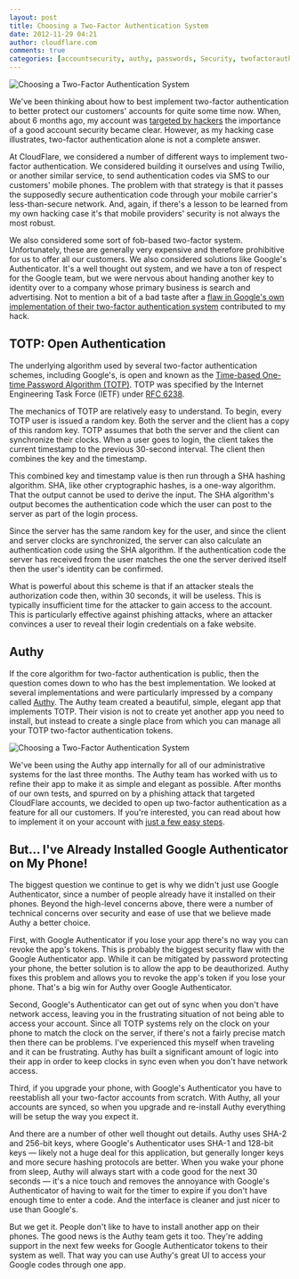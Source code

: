 ```yaml
---
layout: post
title: Choosing a Two-Factor Authentication System
date: 2012-11-29 04:21
author: cloudflare.com
comments: true
categories: [accountsecurity, authy, passwords, Security, twofactorauthentication]
---
```

<p><img alt="Choosing a Two-Factor Authentication
System" src="/static/images/two-factor-token.jpg.scaled500.jpg" title="Choosing a Two-Factor Authentication System" /></p>
<p>We've been thinking about how to best implement two-factor
authentication to better protect our customers' accounts for quite some
time now. When, about 6 months ago, my account was <a href="http://blog.cloudflare.com/post-mortem-todays-attack-apparent-google-app">targeted by
hackers</a> the
importance of a good account security became clear. However, as my
hacking case illustrates, two-factor authentication alone is not a
complete answer.</p>
<p>At CloudFlare, we considered a number of different ways to implement
two-factor authentication. We considered building it ourselves and using
Twilio, or another similar service, to send authentication codes via SMS
to our customers' mobile phones. The problem with that strategy is that
it passes the supposedly secure authentication code through your mobile
carrier's less-than-secure network. And, again, if there's a lesson to
be learned from my own hacking case it's that mobile providers' security
is not always the most robust.</p>
<p>We also considered some sort of fob-based two-factor system.
Unfortunately, these are generally very expensive and therefore
prohibitive for us to offer all our customers. We also considered
solutions like Google's Authenticator. It's a well thought out system,
and we have a ton of respect for the Google team, but we were nervous
about handing another key to identity over to a company whose primary
business is search and advertising. Not to mention a bit of a bad taste
after a <a href="http://blog.cloudflare.com/the-four-critical-security-flaws-that-resulte">flaw in Google's own implementation of their two-factor
authentication
system</a> contributed
to my hack.</p>
<h2>TOTP: Open Authentication</h2>
<p>The underlying algorithm used by several two-factor authentication
schemes, including Google's, is open and known as the <a href="http://en.wikipedia.org/wiki/Time-based_One-time_Password_Algorithm">Time-based
One-time Password Algorithm
(TOTP)</a>.
TOTP was specified by the Internet Engineering Task Force (IETF)
under <a href="http://tools.ietf.org/html/rfc6238">RFC 6238</a>.</p>
<p>The mechanics of TOTP are relatively easy to understand. To begin, every
TOTP user is issued a random key. Both the server and the client has a
copy of this random key. TOTP assumes that both the server and the
client can synchronize their clocks. When a user goes to login, the
client takes the current timestamp to the previous 30-second interval.
The client then combines the key and the timestamp.</p>
<p>This combined key and timestamp value is then run through a SHA hashing
algorithm. SHA, like other cryptographic hashes, is a one-way algorithm.
That the output cannot be used to derive the input. The SHA algorithm's
output becomes the authentication code which the user can post to the
server as part of the login process.</p>
<p>Since the server has the same random key for the user, and since the
client and server clocks are synchronized, the server can also calculate
an authentication code using the SHA algorithm. If the authentication
code the server has received from the user matches the one the server
derived itself then the user's identity can be confirmed.</p>
<p>What is powerful about this scheme is that if an attacker steals the
authorization code then, within 30 seconds, it will be useless. This is
typically insufficient time for the attacker to gain access to the
account. This is particularly effective against phishing attacks, where
an attacker convinces a user to reveal their login credentials on a fake
website.</p>
<h2>Authy</h2>
<p>If the core algorithm for two-factor authentication is public, then the
question comes down to who has the best implementation. We looked at
several implementations and were particularly impressed by a company
called <a href="http://www.authy.com/">Authy</a>. The Authy team created a
beautiful, simple, elegant app that implements TOTP. Their vision is not
to create yet another app you need to install, but instead to create a
single place from which you can manage all your TOTP two-factor
authentication tokens.</p>
<p><img alt="Choosing a Two-Factor Authentication
System" src="/static/images/authy_logo.png.scaled500.png" title="Choosing a Two-Factor Authentication System" /></p>
<p>We've been using the Authy app internally for all of our administrative
systems for the last three months. The Authy team has worked with us to
refine their app to make it as simple and elegant as possible. After
months of our own tests, and spurred on by a phishing attack that
targeted CloudFlare accounts, we decided to open up two-factor
authentication as a feature for all our customers. If you're interested,
you can read about how to implement it on your account with <a href="http://blog.cloudflare.com/2-factor-authentication-now-available">just a few
easy
steps</a>.</p>
<h2>But... I've Already Installed Google Authenticator on My Phone!</h2>
<p>The biggest question we continue to get is why we didn't just use Google
Authenticator, since a number of people already have it installed on
their phones. Beyond the high-level concerns above, there were a number
of technical concerns over security and ease of use that we believe made
Authy a better choice.</p>
<p>First, with Google Authenticator if you lose your app there's no way you
can revoke the app's tokens. This is probably the biggest security flaw
with the Google Authenticator app. While it can be mitigated by password
protecting your phone, the better solution is to allow the app to be
deauthorized. Authy fixes this problem and allows you to revoke the
app's token if you lose your phone. That's a big win for Authy over
Google Authenticator.</p>
<p>Second, Google's Authenticator can get out of sync when you don't have
network access, leaving you in the frustrating situation of not being
able to access your account. Since all TOTP systems rely on the clock on
your phone to match the clock on the server, if there's not a fairly
precise match then there can be problems. I've experienced this myself
when traveling and it can be frustrating. Authy has built a significant
amount of logic into their app in order to keep clocks in sync even when
you don't have network access.</p>
<p>Third, if you upgrade your phone, with Google's Authenticator you have
to reestablish all your two-factor accounts from scratch. With Authy,
all your accounts are synced, so when you upgrade and re-install Authy
everything will be setup the way you expect it.</p>
<p>And there are a number of other well thought out details. Authy uses
SHA-2 and 256-bit keys, where Google's Authenticator uses SHA-1 and
128-bit keys — likely not a huge deal for this application, but
generally longer keys and more secure hashing protocols are better. When
you wake your phone from sleep, Authy will always start with a code good
for the next 30 seconds — it's a nice touch and removes the annoyance
with Google's Authenticator of having to wait for the timer to expire if
you don't have enough time to enter a code. And the interface is cleaner
and just nicer to use than Google's.</p>
<p>But we get it. People don't like to have to install another app on their
phones. The good news is the Authy team gets it too. They're adding
support in the next few weeks for Google Authenticator tokens to their
system as well. That way you can use Authy's great UI to access your
Google codes through one app.</p>
